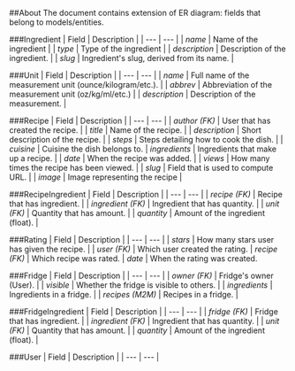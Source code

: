 ##About
The document contains extension of ER diagram: fields that belong to 
models/entities.

###Ingredient
| Field | Description |
| --- | --- |
| *name* | Name of the ingredient |
| *type* | Type of the ingredient |
| *description* | Description of the ingredient. |
| *slug* | Ingredient's slug, derived from its name. |

###Unit
| Field | Description |
| --- | --- |
| *name* | Full name of the measurement unit (ounce/kilogram/etc.). |
| *abbrev* | Abbreviation of the measurement unit (oz/kg/ml/etc.) |
| *description* | Description of the measurement. |

###Recipe
| Field | Description |
| --- | --- |
| *author (FK)* | User that has created the recipe. |
| *title* | Name of the recipe. |
| *description* | Short description of the recipe. |
| *steps* | Steps detailing how to cook the dish. |
| *cuisine* | Cuisine the dish belongs to.
| *ingredients* | Ingredients that make up a recipe. |
| *date* | When the recipe was added. |
| *views* | How many times the recipe has been viewed. |
| *slug* | Field that is used to compute URL. |
| *image* | Image representing the recipe |

###RecipeIngredient
| Field | Description |
| --- | --- |
| *recipe (FK)* | Recipe that has ingredient. |
| *ingredient (FK)* | Ingredient that has quantity. |
| *unit (FK)* | Quantity that has amount. |
| *quantity* | Amount of the ingredient (float). |

###Rating
| Field | Description |
| --- | --- |
| *stars* | How many stars user has given the recipe. |
| *user (FK)* | Which user created the rating.
| *recipe (FK)* | Which recipe was rated.
| *date* | When the rating was created.

###Fridge
| Field | Description |
| --- | --- |
| *owner (FK)* | Fridge's owner (User). |
| *visible* | Whether the fridge is visible to others. |
| *ingredients* | Ingredients in a fridge. |
| *recipes (M2M)* | Recipes in a fridge. |

###FridgeIngredient
| Field | Description |
| --- | --- |
| *fridge (FK)* | Fridge that has ingredient. |
| *ingredient (FK)* | Ingredient that has quantity. |
| *unit (FK)* | Quantity that has amount. |
| *quantity* | Amount of the ingredient (float). |

###User
| Field | Description |
| --- | --- |